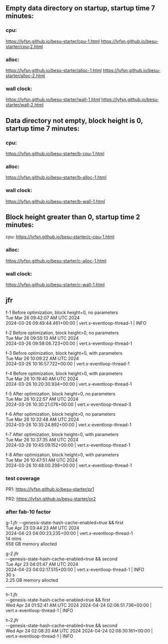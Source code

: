 ## Empty data directory on startup, startup time 7 minutes:
### cpu:
https://lyfsn.github.io/besu-starter/cpu-1.html
https://lyfsn.github.io/besu-starter/cpu-2.html

### alloc:
https://lyfsn.github.io/besu-starter/alloc-1.html
https://lyfsn.github.io/besu-starter/alloc-2.html

### wall clock:
https://lyfsn.github.io/besu-starter/wall-1.html
https://lyfsn.github.io/besu-starter/wall-2.html

## Data directory not empty, block height is 0, startup time 7 minutes:
### cpu:
https://lyfsn.github.io/besu-starter/b-cpu-1.html

### alloc:
https://lyfsn.github.io/besu-starter/b-alloc-1.html

### wall clock:
https://lyfsn.github.io/besu-starter/b-wall-1.html

## Block height greater than 0, startup time 2 minutes:
cpu:
https://lyfsn.github.io/besu-starter/c-cpu-1.html

### alloc:
https://lyfsn.github.io/besu-starter/c-alloc-1.html

### wall clock:
https://lyfsn.github.io/besu-starter/c-wall-1.html

## jfr
f-1 Before optimization, block height=0, no parameters  
Tue Mar 26 09:42:07 AM UTC 2024  
2024-03-26 09:49:44.461+00:00 | vert.x-eventloop-thread-1 | INFO  

f-2 Before optimization, block height>0, no parameters  
Tue Mar 26 09:55:13 AM UTC 2024  
2024-03-26 09:58:06.723+00:00 | vert.x-eventloop-thread-1  

f-3 Before optimization, block height=0, with parameters  
Tue Mar 26 10:09:22 AM UTC 2024  
2024-03-26 10:16:57.722+00:00 | vert.x-eventloop-thread-1  

f-4 Before optimization, block height>0, with parameters  
Tue Mar 26 10:19:40 AM UTC 2024  
2024-03-26 10:20:30.934+00:00 | vert.x-eventloop-thread-1

f-5 After optimization, block height=0, no parameters  
Tue Mar 26 10:22:57 AM UTC 2024  
2024-03-26 10:30:21.076+00:00 | vert.x-eventloop-thread-3

f-6 After optimization, block height>0, no parameters  
Tue Mar 26 10:32:48 AM UTC 2024  
2024-03-26 10:35:24.892+00:00 | vert.x-eventloop-thread-1

f-7 After optimization, block height=0, with parameters  
Tue Mar 26 10:37:35 AM UTC 2024  
2024-03-26 10:45:09.152+00:00 | vert.x-eventloop-thread-1

f-8 After optimization, block height>0, with parameters  
Tue Mar 26 10:47:51 AM UTC 2024  
2024-03-26 10:48:00.298+00:00 | vert.x-eventloop-thread-1

### test coverage
PR1: https://lyfsn.github.io/besu-starter/pr1

PR2: https://lyfsn.github.io/besu-starter/pr2


### after fab-10 factor

g-1.jfr
--genesis-state-hash-cache-enabled=true && first  
Tue Apr 23 03:44:23 AM UTC 2024  
2024-04-23 04:00:23.235+00:00 | vert.x-eventloop-thread-1   
14 mins  
658 GB memory allocted  

g-2.jfr  
--genesis-state-hash-cache-enabled=true && second  
Tue Apr 23 04:01:47 AM UTC 2024  
2024-04-23 04:02:17.515+00:00 | vert.x-eventloop-thread-1 | INFO  
30 s  
2.25 GB memory allocted  


----

h-1.jfr    
--genesis-state-hash-cache-enabled=true && first  
Wed Apr 24 01:52:41 AM UTC 2024
2024-04-24 02:06:51.736+00:00 | vert.x-eventloop-thread-1 | INFO 


h-2.jfr  
--genesis-state-hash-cache-enabled=true && second  
Wed Apr 24 02:08:20 AM UTC 2024
2024-04-24 02:08:30.161+00:00 | vert.x-eventloop-thread-1 | INFO  

